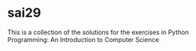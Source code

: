 # sai29
This is a collection of the solutions for the exercises in Python Programming: An Introduction to Computer Science
